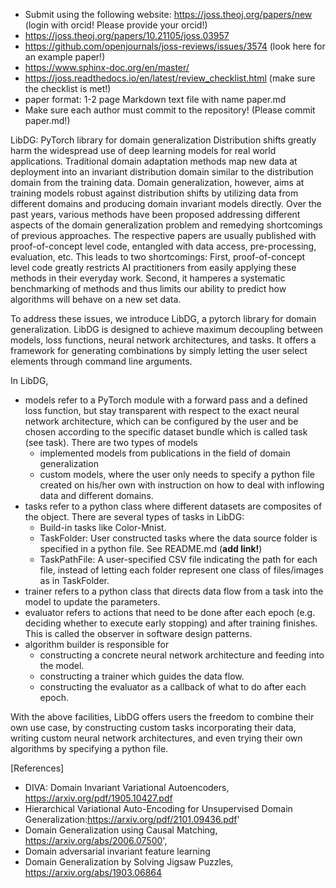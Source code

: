 ﻿* Submit using the following website: https://joss.theoj.org/papers/new  (login with orcid! Please provide your orcid!)
* https://joss.theoj.org/papers/10.21105/joss.03957
* https://github.com/openjournals/joss-reviews/issues/3574  (look here for an example paper!) 
* https://www.sphinx-doc.org/en/master/
* https://joss.readthedocs.io/en/latest/review_checklist.html (make sure the checklist is met!)
* paper format: 1-2 page Markdown text file with name paper.md
* Make sure each author must commit to the repository! (Please commit paper.md!)


LibDG: PyTorch library for domain generalization
Distribution shifts greatly harm the widespread use of deep learning models for real world applications. Traditional domain adaptation methods map new data at deployment into an invariant distribution domain similar to the distribution domain from the  training data. Domain generalization, however, aims at training models robust against distribution shifts by utilizing data from different domains and producing domain invariant models directly. Over the past years, various methods have been proposed addressing different aspects of the domain generalization problem and remedying shortcomings of previous approaches. The respective papers are usually published with proof-of-concept level code, entangled with data access, pre-processing, evaluation, etc. This leads to two shortcomings: First, proof-of-concept level code greatly restricts AI practitioners from easily applying these methods in their everyday work. Second, it hamperes a systematic benchmarking of methods and thus limits our ability to predict how algorithms will behave on a new set data. 


To address these issues, we introduce LibDG, a pytorch library for domain generalization. LibDG  is designed to achieve maximum decoupling between models, loss functions, neural network architectures, and tasks. It offers a framework for generating combinations by simply letting the user select elements through command line arguments. 


In LibDG,
* models refer to a PyTorch module with a forward pass and a defined loss function, but stay transparent with respect to the exact neural network architecture, which can be configured by the user and be chosen according to the specific dataset bundle which is called task (see task). There are two types of models
   * implemented models from publications in the field of domain generalization
   * custom models, where the user only needs to specify a python file created on his/her own with instruction on how to deal with inflowing data and different domains. 
* tasks refer to a python class where different datasets are composites of the object. There are several types of tasks in LibDG:
   * Build-in tasks like Color-Mnist.
   * TaskFolder: User constructed tasks where the data source folder is specified in a python file. See README.md (**add link!**)
   * TaskPathFile: A user-specified CSV file indicating the path for each file, instead of letting each folder represent one class of files/images as in TaskFolder.
* trainer refers to a python class that directs data flow from a task into the model to update the parameters. 
* evaluator refers to actions that need to be done after each epoch (e.g. deciding whether to execute early stopping) and after training finishes. This is called the observer in software design patterns.
* algorithm builder is responsible for
   * constructing a concrete neural network architecture and feeding into the model.
   * constructing a trainer which guides the data flow.
   * constructing the evaluator as a callback of what to do after each epoch.


With the above facilities, LibDG offers users the freedom to combine their own use case, by constructing custom tasks incorporating their data, writing custom neural network architectures, and even trying their own algorithms by specifying a python file. 


[References]
* DIVA: Domain Invariant Variational Autoencoders, https://arxiv.org/pdf/1905.10427.pdf
* Hierarchical Variational Auto-Encoding for Unsupervised Domain Generalization:https://arxiv.org/pdf/2101.09436.pdf'
* Domain Generalization using Causal Matching, https://arxiv.org/abs/2006.07500',
* Domain adversarial invariant feature learning
* Domain Generalization by Solving Jigsaw Puzzles, https://arxiv.org/abs/1903.06864